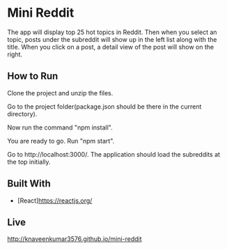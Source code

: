 # Mini Reddit

The app will display top 25 hot topics in Reddit. Then when you select an topic, posts under the subreddit will show up in the left list along with the title. When you click on a post, a detail view of the post will show on the right.


## How to Run
Clone the project and unzip the files.

Go to the project folder(package.json should be there in the current directory).

Now run the command "npm install".

You are ready to go. Run "npm start".

Go to http://localhost:3000/. The application should load the subreddits at the top initially.

## Built With

* [React]https://reactjs.org/

## Live 
http://knaveenkumar3576.github.io/mini-reddit

